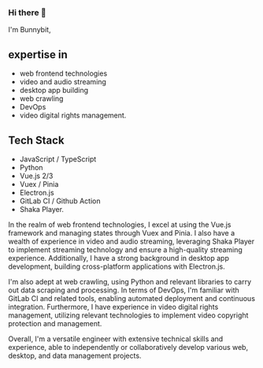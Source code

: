 ### Hi there 👋

I'm Bunnybit, 

## expertise in
 - web frontend technologies 
 - video and audio streaming
 - desktop app building
 - web crawling
 - DevOps
 - video digital rights management. 

## Tech Stack 
- JavaScript / TypeScript
- Python
- Vue.js 2/3
- Vuex / Pinia
- Electron.js
- GitLab CI / Github Action
- Shaka Player.

In the realm of web frontend technologies, I excel at using the Vue.js framework and managing states through Vuex and Pinia. I also have a wealth of experience in video and audio streaming, leveraging Shaka Player to implement streaming technology and ensure a high-quality streaming experience. Additionally, I have a strong background in desktop app development, building cross-platform applications with Electron.js.

I'm also adept at web crawling, using Python and relevant libraries to carry out data scraping and processing. In terms of DevOps, I'm familiar with GitLab CI and related tools, enabling automated deployment and continuous integration. Furthermore, I have experience in video digital rights management, utilizing relevant technologies to implement video copyright protection and management.

Overall, I'm a versatile engineer with extensive technical skills and experience, able to independently or collaboratively develop various web, desktop, and data management projects.
<!--
**et84121/et84121** is a ✨ _special_ ✨ repository because its `README.md` (this file) appears on your GitHub profile.

Here are some ideas to get you started:

- 🔭 I’m currently working on ...
- 🌱 I’m currently learning ...
- 👯 I’m looking to collaborate on ...
- 🤔 I’m looking for help with ...
- 💬 Ask me about ...
- 📫 How to reach me: ...
- 😄 Pronouns: ...
- ⚡ Fun fact: ...
-->

